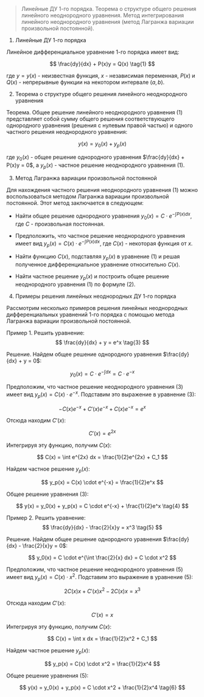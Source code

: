 >Линейные ДУ 1-го порядка. Теорема о структуре общего решения линейного неоднородного уравнения. Метод интегрирования линейного неоднородного уравнения (метод Лагранжа вариации произвольной постоянной).


1. Линейные ДУ 1-го порядка

Линейное дифференциальное уравнение 1-го порядка имеет вид:

$$
\frac{dy}{dx} + P(x)y = Q(x) \tag{1}
$$

где $y = y(x)$ - неизвестная функция, $x$ - независимая переменная, $P(x)$ и $Q(x)$ - непрерывные функции на некотором интервале $(a, b)$.

2. Теорема о структуре общего решения линейного неоднородного уравнения

Теорема. Общее решение линейного неоднородного уравнения (1) представляет собой сумму общего решения соответствующего однородного уравнения (решения с нулевым правой частью) и одного частного решения неоднородного уравнения:

$$
y(x) = y_0(x) + y_p(x) \tag{2}
$$

где $y_0(x)$ - общее решение однородного уравнения $\frac{dy}{dx} + P(x)y = 0$, а $y_p(x)$ - частное решение неоднородного уравнения (1).

3. Метод Лагранжа вариации произвольной постоянной

Для нахождения частного решения неоднородного уравнения (1) можно воспользоваться методом Лагранжа вариации произвольной постоянной. Этот метод заключается в следующем:

- Найти общее решение однородного уравнения $y_0(x) = C \cdot e^{-\int P(x) dx}$, где $C$ - произвольная постоянная.

- Предположить, что частное решение неоднородного уравнения имеет вид $y_p(x) = C(x) \cdot e^{-\int P(x) dx}$, где $C(x)$ - некоторая функция от $x$.

- Найти функцию $C(x)$, подставляя $y_p(x)$ в уравнение (1) и решая полученное дифференциальное уравнение относительно $C(x)$.

- Найти частное решение $y_p(x)$ и построить общее решение неоднородного уравнения (1) по формуле (2).

4. Примеры решения линейных неоднородных ДУ 1-го порядка

Рассмотрим несколько примеров решения линейных неоднородных дифференциальных уравнений 1-го порядка с помощью метода Лагранжа вариации произвольной постоянной.

Пример 1. Решить уравнение:
$$
\frac{dy}{dx} + y = e^x \tag{3}
$$

Решение. Найдем общее решение однородного уравнения $\frac{dy}{dx} + y = 0$:

$$
y_0(x) = C \cdot e^{-\int dx} = C \cdot e^{-x}
$$

Предположим, что частное решение неоднородного уравнения (3) имеет вид $y_p(x) = C(x) \cdot e^{-x}$. Подставим это выражение в уравнение (3):

$$
-C(x)e^{-x} + C'(x)e^{-x} + C(x)e^{-x} = e^x
$$

Отсюда находим $C'(x)$:

$$
C'(x) = e^{2x}
$$

Интегрируя эту функцию, получим $C(x)$:

$$
C(x) = \int e^{2x} dx = \frac{1}{2}e^{2x} + C_1
$$

Найдем частное решение $y_p(x)$:

$$
y_p(x) = C(x) \cdot e^{-x} = \frac{1}{2}e^x
$$

Общее решение уравнения (3):

$$
y(x) = y_0(x) + y_p(x) = C \cdot e^{-x} + \frac{1}{2}e^x \tag{4}
$$

Пример 2. Решить уравнение:
$$
\frac{dy}{dx} - \frac{2}{x}y = x^3 \tag{5}
$$

Решение. Найдем общее решение однородного уравнения $\frac{dy}{dx} - \frac{2}{x}y = 0$:

$$
y_0(x) = C \cdot e^{\int \frac{2}{x} dx} = C \cdot x^2
$$

Предположим, что частное решение неоднородного уравнения (5) имеет вид $y_p(x) = C(x) \cdot x^2$. Подставим это выражение в уравнение (5):

$$
2C(x)x + C'(x)x^2 - 2C(x)x = x^3
$$

Отсюда находим $C'(x)$:

$$
C'(x) = x
$$

Интегрируя эту функцию, получим $C(x)$:

$$
C(x) = \int x dx = \frac{1}{2}x^2 + C_1
$$

Найдем частное решение $y_p(x)$:

$$
y_p(x) = C(x) \cdot x^2 = \frac{1}{2}x^4
$$

Общее решение уравнения (5):

$$
y(x) = y_0(x) + y_p(x) = C \cdot x^2 + \frac{1}{2}x^4 \tag{6}
$$
